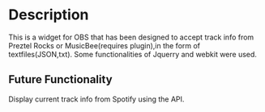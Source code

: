 # Description

This is a widget for OBS that has been designed to accept track info from Preztel Rocks or MusicBee(requires plugin),in the form of textfiles(JSON,txt).
Some functionalities of Jquerry and webkit were used.

## Future Functionality
Display current track info from Spotify using the API.